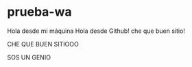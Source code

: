 # prueba-wa
Hola desde mi máquina
Hola desde Github!
 che que buen sitio!

CHE QUE BUEN SITIOOO

SOS UN GENIO 
